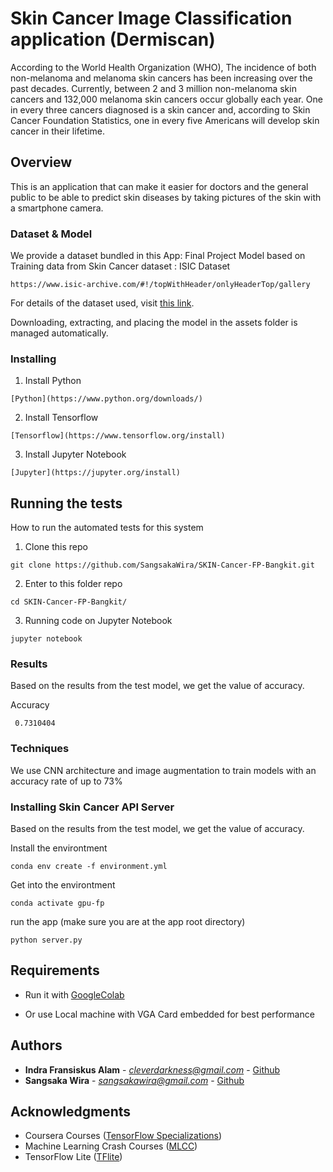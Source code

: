 # Skin Cancer Image Classification application (Dermiscan)
According to the World Health Organization (WHO), The incidence of both non-melanoma and melanoma skin cancers has been increasing over the past decades. Currently, between 2 and 3 million non-melanoma skin cancers and 132,000 melanoma skin cancers occur globally each year. One in every three cancers diagnosed is a skin cancer and, according to Skin Cancer Foundation Statistics, one in every five Americans will develop skin cancer in their lifetime.

## Overview

This is an application that can make it easier for doctors and the general public to be able to predict skin diseases by taking pictures of the skin with a smartphone camera.

### Dataset & Model

We provide a dataset bundled in this App: Final Project Model based on
Training data from Skin Cancer dataset : ISIC Dataset

```
https://www.isic-archive.com/#!/topWithHeader/onlyHeaderTop/gallery
```

For details of the dataset used, visit [this link](https://www.isic-archive.com).

Downloading, extracting, and placing the model in the assets folder is managed
automatically.

### Installing

1. Install Python
```
[Python](https://www.python.org/downloads/)
```
2. Install Tensorflow
```
[Tensorflow](https://www.tensorflow.org/install)
```

3. Install Jupyter Notebook
```
[Jupyter](https://jupyter.org/install)
```

## Running the tests

How to run the automated tests for this system

1. Clone this repo
```
git clone https://github.com/SangsakaWira/SKIN-Cancer-FP-Bangkit.git
```
2. Enter to this folder repo
```
cd SKIN-Cancer-FP-Bangkit/
```

3. Running code on Jupyter Notebook
```
jupyter notebook
```

### Results

Based on the results from the test model, we get the value of accuracy.

Accuracy
```
 0.7310404
```

### Techniques

We use CNN architecture and image augmentation to train models with an accuracy rate of up to 73%

### Installing Skin Cancer API Server
Based on the results from the test model, we get the value of accuracy.

Install the environtment

```
conda env create -f environment.yml
```

Get into the environtment
```
conda activate gpu-fp
```

run the app (make sure you are at the app root directory)
```
python server.py
```

## Requirements

*   Run it with [GoogleColab](https://colab.research.google.com/)

*   Or use Local machine with VGA Card embedded for best performance



## Authors

* **Indra Fransiskus Alam** - *cleverdarkness@gmail.com* - [Github](https://github.com/simplephi)
* **Sangsaka Wira** - *sangsakawira@gmail.com* - [Github](https://github.com/SangsakaWira)


## Acknowledgments

* Coursera Courses ([TensorFlow Specializations](https://www.coursera.org/specializations/tensorflow-in-practice))
* Machine Learning Crash Courses ([MLCC](https://developers.google.com/machine-learning/crash-course/))
* TensorFlow Lite ([TFlite](https://www.tensorflow.org/lite))
